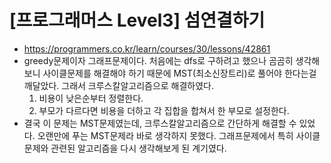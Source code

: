 # [프로그래머스 Level3] 섬연결하기
- https://programmers.co.kr/learn/courses/30/lessons/42861
- greedy문제이자 그래프문제이다. 처음에는 dfs로 구하려고 했으나 곰곰히 생각해보니 사이클문제를 해결해야 하기 때문에 MST(최소신장트리)로 풀어야 한다는걸 깨달았다. 그래서 크루스칼알고리즘으로 해결하였다.
  1. 비용이 낮은순부터 정렬한다.
  2. 부모가 다르다면 비용을 더하고 각 집합을 합쳐서 한 부모로 설정한다.
- 결국 이 문제는 MST문제였는데, 크루스칼알고리즘으로 간단하게 해결할 수 있었다. 오랜만에 푸는 MST문제라 바로 생각하지 못했다. 그래프문제에서 특히 사이클문제와 관련된 알고리즘을 다시 생각해보게 된 계기였다.